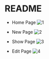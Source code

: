 # README

* Home Page
![1](https://user-images.githubusercontent.com/105790734/229839752-961be510-1290-4013-93dd-2b039edc7451.png)

* New Page
![2](https://user-images.githubusercontent.com/105790734/229839776-9a50b3dd-f7e1-4b89-9c72-b9e24febeaa5.png)

* Show Page
![3](https://user-images.githubusercontent.com/105790734/229839811-76960997-3b7c-44ec-aec8-9ca20023000e.png)

* Edit Page
![4](https://user-images.githubusercontent.com/105790734/229839581-de93876a-8dc6-462c-943c-6f4b8bf56d04.png)

